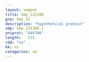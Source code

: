 ```yaml
---
layout: smgene
title: Smp_125180
grp: Smp_12
description: "hypothetical protein"
smp: Smp_125180.1
uniprot: "G4V746"
length:   153
cdd: "ns"
kk: ns
categories: sm
---
```

